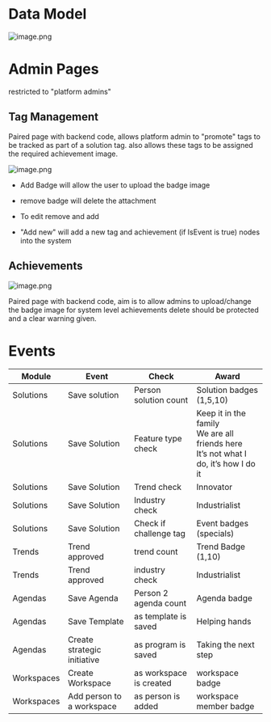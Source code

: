 # Data Model

![image.png](model.png)

# Admin Pages

restricted to "platform admins"

## Tag Management
Paired page with backend code, allows platform admin to "promote" tags to be tracked as part of a solution tag.   also allows these tags to be assigned the required achievement image.

![image.png](ManageTags.png)

- Add Badge will allow the user to upload the badge image
- remove badge will delete the attachment
- To edit remove and add

- "Add new" will add a new tag and achievement (if IsEvent is true) nodes into the system


## Achievements

![image.png](Achievements.png)

Paired page with backend code, aim is to allow admins to upload/change the badge image for system level achievements
delete should be protected and a clear warning given.


# Events

|Module|Event|Check|Award
|----|----|----|----|
|Solutions|Save solution|Person solution count|Solution badges (1,5,10)
|Solutions|Save Solution|Feature type check|Keep it in the family <br> We are all friends here <br> It’s not what I do, it’s how I do it
|Solutions|Save Solution|Trend check|Innovator
|Solutions|Save Solution|Industry check|Industrialist
|Solutions|Save Solution|Check if challenge tag|Event badges (specials)
|Trends|Trend approved|trend count|Trend Badge (1,10)
|Trends|Trend approved|industry check|Industrialist
|Agendas|Save Agenda|Person 2 agenda count|Agenda badge
|Agendas|Save Template|as template is saved|Helping hands|
|Agendas|Create strategic initiative|as program is saved|Taking the next step
|Workspaces|Create Workspace|as workspace is created|workspace badge
|Workspaces|Add person to a workspace|as person is added|workspace member badge